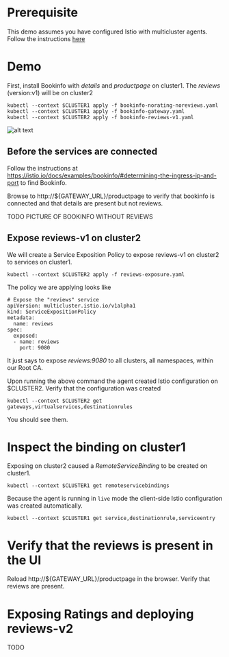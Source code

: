 
# Prerequisite

This demo assumes you have configured Istio with multicluster agents.  Follow the
instructions [here](../../scripts/install/README.md)

# Demo

First, install Bookinfo with _details_ and _productpage_ on cluster1.
The _reviews_ (version:v1) will be on cluster2

```
kubectl --context $CLUSTER1 apply -f bookinfo-norating-noreviews.yaml
kubectl --context $CLUSTER1 apply -f bookinfo-gateway.yaml
kubectl --context $CLUSTER2 apply -f bookinfo-reviews-v1.yaml
```

![alt text](/raw/master/scripts/tutorial/bookinfo/bookinfo-unconnected.png "Unconnected Bookinfo")

## Before the services are connected

Follow the instructions at https://istio.io/docs/examples/bookinfo/#determining-the-ingress-ip-and-port to find Bookinfo.

Browse to http://${GATEWAY_URL}/productpage to verify that bookinfo is connected and that
details are present but not reviews.

TODO PICTURE OF BOOKINFO WITHOUT REVIEWS

## Expose reviews-v1 on cluster2

We will create a Service Exposition Policy to expose reviews-v1 on cluster2 to services on cluster1.

```
kubectl --context $CLUSTER2 apply -f reviews-exposure.yaml
```

The policy we are applying looks like

```
# Expose the "reviews" service
apiVersion: multicluster.istio.io/v1alpha1
kind: ServiceExpositionPolicy
metadata:
  name: reviews
spec:
  exposed:
  - name: reviews
    port: 9080
```

It just says to expose _reviews:9080_ to all clusters, all namespaces, within our Root CA.

Upon running the above command the agent created Istio configuration on $CLUSTER2.  Verify that
the configuration was created

```
kubectl --context $CLUSTER2 get gateways,virtualservices,destinationrules
```

You should see them.

# Inspect the binding on cluster1

Exposing on cluster2 caused a _RemoteServiceBinding_ to be created on cluster1.

```
kubectl --context $CLUSTER1 get remoteservicebindings
```

Because the agent is running in `live` mode the client-side Istio configuration was created automatically.

```
kubectl --context $CLUSTER1 get service,destinationrule,serviceentry
```

# Verify that the reviews is present in the UI

Reload http://${GATEWAY_URL}/productpage in the browser.  Verify that reviews are present.

# Exposing Ratings and deploying reviews-v2

TODO
